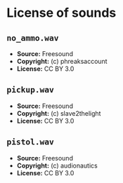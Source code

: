 # License of sounds

## `no_ammo.wav`

- **Source:** Freesound
- **Copyright:** (c) phreaksaccount
- **License:** CC BY 3.0

## `pickup.wav`

- **Source:** Freesound
- **Copyright:** (c) slave2thelight
- **License:** CC BY 3.0

## `pistol.wav`

- **Source:** Freesound
- **Copyright:** (c) audionautics
- **License:** CC BY 3.0
